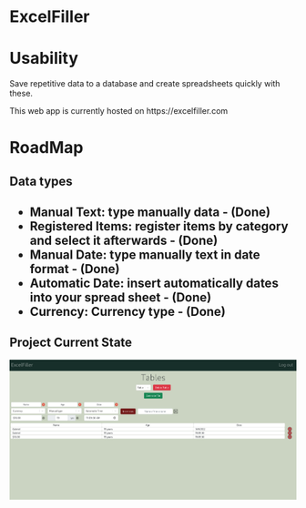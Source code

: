 # ExcelFiller
<h1>Usability</h1>
<p>Save repetitive data to a database and create spreadsheets quickly with these.</p>
<p>This web app is currently hosted on https://excelfiller.com
<h1>RoadMap</h1>
<h2>Data types<h2>
  <ul>
    <li>Manual Text: type manually data - (Done)</li>
    <li>Registered Items: register items by category and select it afterwards - (Done)</li>
    <li>Manual Date: type manually text in date format - (Done)</li>
    <li>Automatic Date: insert automatically dates into your spread sheet - (Done)</li>
    <li>Currency: Currency type - (Done)</li>
  </ul>

<h2>Project Current State</h2>
<img src="./client/public/sampleProject.png"></img>
